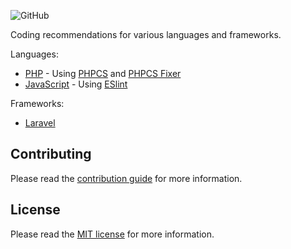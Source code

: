 ![GitHub](https://img.shields.io/github/license/xuanquynh/coding-recommendations.svg)

Coding recommendations for various languages and frameworks.

Languages:
- [PHP](./languages/php.md) - Using [PHPCS](https://packagist.org/packages/squizlabs/php_codesniffer) and [PHPCS Fixer](https://packagist.org/packages/friendsofphp/php-cs-fixer)
- [JavaScript](./languages/javascript.md) - Using [ESlint](https://eslint.org/)

Frameworks:
- [Laravel](./frameworks/laravel.md)

## Contributing

Please read the [contribution guide](https://seriquynh.com/oss/contributing?github=xuanquynh/coding-recommendations) for more information.

## License

Please read the [MIT license](LICENSE.md) for more information.
